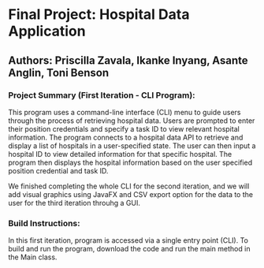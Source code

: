 # Final Project: Hospital Data Application
## Authors: Priscilla Zavala, Ikanke Inyang, Asante Anglin, Toni Benson

### Project Summary (First Iteration - CLI Program):
This program uses a command-line interface (CLI) menu to guide users through the process of retrieving hospital data. 
Users are prompted to enter their position credentials and specify a task ID to view relevant hospital information. 
The program connects to a hospital data API to retrieve and display a list of hospitals in a user-specified state. 
The user can then input a hospital ID to view detailed information for that specific hospital. The program then displays
the hospital information based on the user specified position credential and task ID.

We finished completing the whole CLI for the second iteration, and we will add visual graphics using JavaFX and CSV export option for the data to the user for the third iteration throuhg a GUI.

### Build Instructions:
In this first iteration, program is accessed via a single entry point (CLI). To build and run the program, download the code and run the main method in the Main class.
